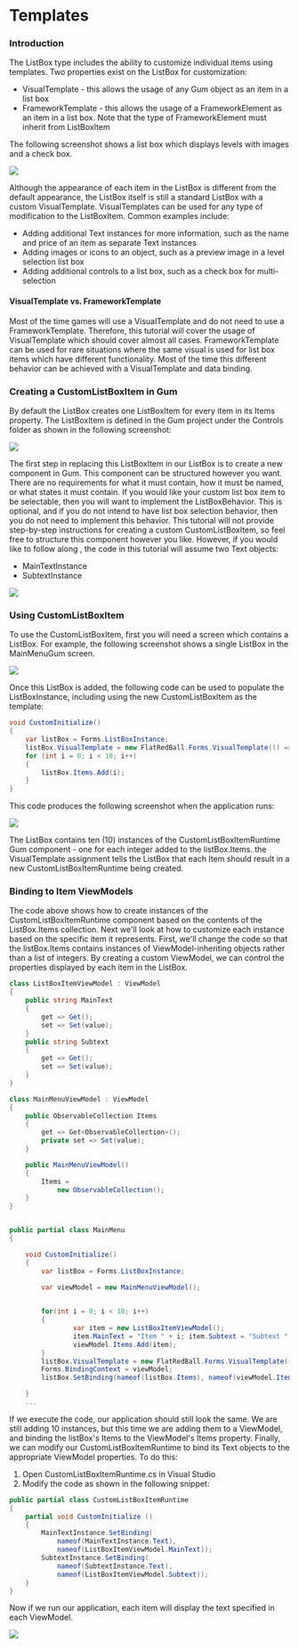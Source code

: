 # Templates

### Introduction

The ListBox type includes the ability to customize individual items using templates. Two properties exist on the ListBox for customization:

* VisualTemplate - this allows the usage of any Gum object as an item in a list box
* FrameworkTemplate - this allows the usage of a FrameworkElement as an item in a list box. Note that the type of FrameworkElement must inherit from ListBoxItem

The following screenshot shows a list box which displays levels with images and a check box.

![](../../../media/2022-11-img\_637e23a9e9252.png)

Although the appearance of each item in the ListBox is different from the default appearance, the ListBox itself is still a standard ListBox with a custom VisualTemplate. VisualTemplates can be used for any type of modification to the ListBoxItem. Common examples include:

* Adding additional Text instances for more information, such as the name and price of an item as separate Text instances
* Adding images or icons to an object, such as a preview image in a level selection list box
* Adding additional controls to a list box, such as a check box for multi-selection

#### VisualTemplate vs. FrameworkTemplate

Most of the time games will use a VisualTemplate and do not need to use a FrameworkTemplate. Therefore, this tutorial will cover the usage of VisualTemplate which should cover almost all cases. FrameworkTemplate can be used for rare situations where the same visual is used for list box items which have different functionality. Most of the time this different behavior can be achieved with a VisualTemplate and data binding.

### Creating a CustomListBoxItem in Gum

By default the ListBox creates one ListBoxItem for every item in its Items property. The ListBoxItem is defined in the Gum project under the Controls folder as shown in the following screenshot:

![](../../../media/2023-08-img\_64d1b98838807.png)

The first step in replacing this ListBoxItem in our ListBox is to create a new component in Gum. This component can be structured however you want. There are no requirements for what it must contain, how it must be named, or what states it must contain. If you would like your custom list box item to be selectable, then you will want to implement the ListBoxBehavior. This is optional, and if you do not intend to have list box selection behavior, then you do not need to implement this behavior. This tutorial will not provide step-by-step instructions for creating a custom CustomListBoxItem, so feel free to structure this component however you like. However, if you would like to follow along , the code in this tutorial will assume two Text objects:

* MainTextInstance
* SubtextInstance

![](../../../media/2023-08-img\_64d1bb0594b14.png)

### Using CustomListBoxItem

To use the CustomListBoxItem, first you will need a screen which contains a ListBox. For example, the following screenshot shows a single ListBox in the MainMenuGum screen.

![](../../../media/2023-08-img\_64d1bb63c3069.png)

Once this ListBox is added, the following code can be used to populate the ListBoxInstance, including using the new CustomListBoxItem as the template:

```csharp
void CustomInitialize()
{
    var listBox = Forms.ListBoxInstance;
    listBox.VisualTemplate = new FlatRedBall.Forms.VisualTemplate(() => new CustomListBoxItemRuntime());
    for (int i = 0; i < 10; i++)
    {
        listBox.Items.Add(i);
    }
}
```

This code produces the following screenshot when the application runs:

![](../../../media/2023-08-img\_64d1bbee8ad3d.png)

The ListBox contains ten (10) instances of the CustomListBoxItemRuntime Gum component - one for each integer added to the listBox.Items. the VisualTemplate assignment tells the ListBox that each Item should result in a new CustomListBoxItemRuntime being created.

### Binding to Item ViewModels

The code above shows how to create instances of the CustomListBoxItemRuntime component based on the contents of the ListBox.Items collection. Next we'll look at how to customize each instance based on the specific item it represents. First, we'll change the code so that the listBox.Items contains instances of ViewModel-inheriting objects rather than a list of integers. By creating a custom ViewModel, we can control the properties displayed by each item in the ListBox.

```csharp
class ListBoxItemViewModel : ViewModel
{
    public string MainText
    {
        get => Get();
        set => Set(value);
    }
    public string Subtext
    {
        get => Get();
        set => Set(value);
    }
}

class MainMenuViewModel : ViewModel
{
    public ObservableCollection Items
    {
        get => Get<ObservableCollection>();
        private set => Set(value);
    }

    public MainMenuViewModel()
    {
        Items = 
            new ObservableCollection();
    }
}


public partial class MainMenu
{

    void CustomInitialize()
    {
        var listBox = Forms.ListBoxInstance;
        
        var viewModel = new MainMenuViewModel();


        for(int i = 0; i < 10; i++) 
        { 
                var item = new ListBoxItemViewModel(); 
                item.MainText = "Item " + i; item.Subtext = "Subtext " + i; 
                viewModel.Items.Add(item); 
        } 
        listBox.VisualTemplate = new FlatRedBall.Forms.VisualTemplate(() => new CustomListBoxItemRuntime());
        Forms.BindingContext = viewModel;
        listBox.SetBinding(nameof(listBox.Items), nameof(viewModel.Items));

    }
    ...
```

If we execute the code, our application should still look the same. We are still adding 10 instances, but this time we are adding them to a ViewModel, and binding the listBox's Items to the ViewModel's Items property. Finally, we can modify our CustomListBoxItemRuntime to bind its Text objects to the appropriate ViewModel properties. To do this:

1. Open CustomListBoxItemRuntime.cs in Visual Studio
2. Modify the code as shown in the following snippet:

```csharp
public partial class CustomListBoxItemRuntime
{
    partial void CustomInitialize () 
    {
        MainTextInstance.SetBinding(
            nameof(MainTextInstance.Text), 
            nameof(ListBoxItemViewModel.MainText));
        SubtextInstance.SetBinding(
            nameof(SubtextInstance.Text), 
            nameof(ListBoxItemViewModel.Subtext));
    }
}
```

Now if we run our application, each item will display the text specified in each ViewModel.

![](../../../media/2023-08-img\_64d1be5cbbf49.png)
